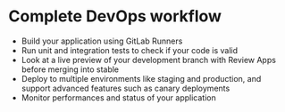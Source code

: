 # Complete DevOps workflow

* Build your application using GitLab Runners
* Run unit and integration tests to check if your code is valid
* Look at a live preview of your development branch with Review Apps before merging into stable
* Deploy to multiple environments like staging and production, and support advanced features such as canary deployments
* Monitor performances and status of your application

